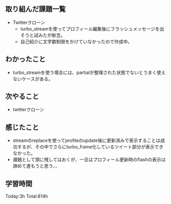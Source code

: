 ## 取り組んだ課題一覧
- Twitterクローン
  - turbo_streamを使ってプロフィール編集後にフラッシュメッセージを出そうと試みたが断念。
  - 自己紹介に文字数制限をかけていなかったので作成中。

## わかったこと
- turbo_streamを使う場合には、partialが整理された状態でないとうまく使えないケースがある。

## 次やること
- twitterクローン　

## 感じたこと
- streamのreplaceを使ってprofileのupdate後に更新済みで表示することは成功するが、その中でさらにturbo_frame化しているツイート部分が表示できなかった。
- 課題として頭に残してはおくが、一旦はプロフィール更新時のflashの表示は諦めて進もうと思う、、
  
## 学習時間
Today:3h
Total:814h